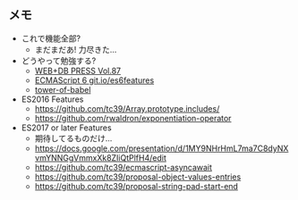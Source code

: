 ## メモ

* これで機能全部?
  - まだまだあ! 力尽きた...
* どうやって勉強する?
  - [WEB+DB PRESS Vol.87](http://gihyo.jp/magazine/wdpress/archive/2015/vol87)
  - [ECMAScript 6 git.io/es6features](https://github.com/lukehoban/es6features#math--number--string--array--object-apis)
  - [tower-of-babel](https://github.com/yosuke-furukawa/tower-of-babel)
* ES2016 Features
  - https://github.com/tc39/Array.prototype.includes/
  - https://github.com/rwaldron/exponentiation-operator
* ES2017 or later Features
  - 期待してるものだけ...
  - https://docs.google.com/presentation/d/1MY9NHrHmL7ma7C8dyNXvmYNNGgVmmxXk8ZIiQtPlfH4/edit
  - https://github.com/tc39/ecmascript-asyncawait
  - https://github.com/tc39/proposal-object-values-entries
  - https://github.com/tc39/proposal-string-pad-start-end

